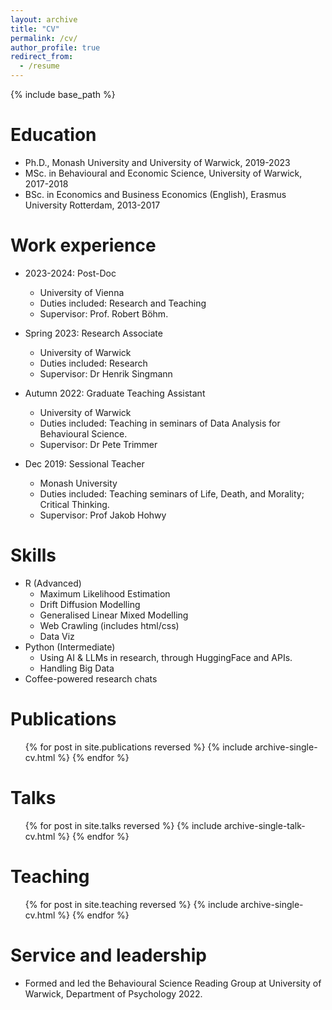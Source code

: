 ```yaml
---
layout: archive
title: "CV"
permalink: /cv/
author_profile: true
redirect_from:
  - /resume
---
```


{% include base_path %}

Education
======
* Ph.D., Monash University and University of Warwick, 2019-2023
* MSc. in Behavioural and Economic Science, University of Warwick, 2017-2018
* BSc. in Economics and Business Economics (English), Erasmus University Rotterdam, 2013-2017

Work experience
======
* 2023-2024: Post-Doc
  * University of Vienna
  * Duties included: Research and Teaching
  * Supervisor: Prof. Robert Böhm.

* Spring 2023: Research Associate
  * University of Warwick
  * Duties included: Research
  * Supervisor: Dr Henrik Singmann

* Autumn 2022: Graduate Teaching Assistant
  * University of Warwick
  * Duties included: Teaching in seminars of Data Analysis for Behavioural Science.
  * Supervisor: Dr Pete Trimmer

* Dec 2019: Sessional Teacher
  * Monash University
  * Duties included: Teaching seminars of Life, Death, and Morality; Critical Thinking.
  * Supervisor: Prof Jakob Hohwy
  
Skills
======
* R (Advanced)
  * Maximum Likelihood Estimation
  * Drift Diffusion Modelling
  * Generalised Linear Mixed Modelling
  * Web Crawling (includes html/css)
  * Data Viz
* Python (Intermediate)
  * Using AI & LLMs in research, through HuggingFace and APIs.
  * Handling Big Data
* Coffee-powered research chats

Publications
======
  <ul>{% for post in site.publications reversed %}
    {% include archive-single-cv.html %}
  {% endfor %}</ul>
  
Talks
======
  <ul>{% for post in site.talks reversed %}
    {% include archive-single-talk-cv.html  %}
  {% endfor %}</ul>
  
Teaching
======
  <ul>{% for post in site.teaching reversed %}
    {% include archive-single-cv.html %}
  {% endfor %}</ul>
  
Service and leadership
======
* Formed and led the Behavioural Science Reading Group at University of Warwick, Department of Psychology 2022.
